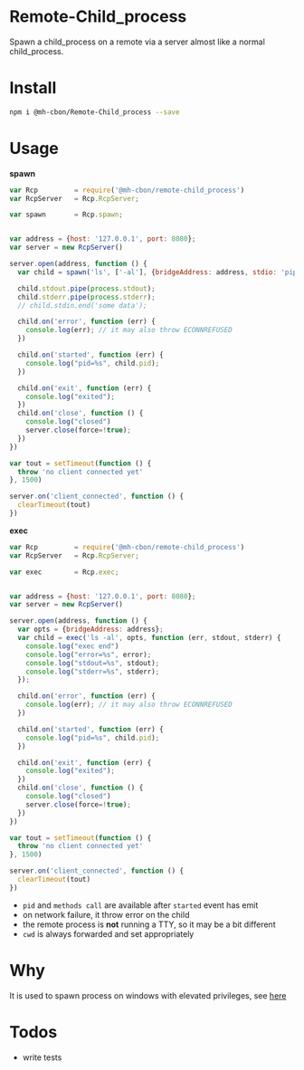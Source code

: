 # Remote-Child_process

Spawn a child_process on a remote via a server almost like a normal child_process.

# Install

```sh
npm i @mh-cbon/Remote-Child_process --save
```

# Usage

__spawn__

```js
var Rcp         = require('@mh-cbon/remote-child_process')
var RcpServer   = Rcp.RcpServer;

var spawn       = Rcp.spawn;


var address = {host: '127.0.0.1', port: 8080};
var server = new RcpServer()

server.open(address, function () {
  var child = spawn('ls', ['-al'], {bridgeAddress: address, stdio: 'pipe'});

  child.stdout.pipe(process.stdout);
  child.stderr.pipe(process.stderr);
  // child.stdin.end('some data');

  child.on('error', function (err) {
    console.log(err); // it may also throw ECONNREFUSED
  })

  child.on('started', function (err) {
    console.log("pid=%s", child.pid);
  })

  child.on('exit', function (err) {
    console.log("exited");
  })
  child.on('close', function () {
    console.log("closed")
    server.close(force=!true);
  })
})

var tout = setTimeout(function () {
  throw 'no client connected yet'
}, 1500)

server.on('client_connected', function () {
  clearTimeout(tout)
})

```

__exec__

```js
var Rcp         = require('@mh-cbon/remote-child_process')
var RcpServer   = Rcp.RcpServer;

var exec        = Rcp.exec;


var address = {host: '127.0.0.1', port: 8080};
var server = new RcpServer()

server.open(address, function () {
  var opts = {bridgeAddress: address};
  var child = exec('ls -al', opts, function (err, stdout, stderr) {
    console.log("exec end")
    console.log("error=%s", error);
    console.log("stdout=%s", stdout);
    console.log("stderr=%s", stderr);
  });

  child.on('error', function (err) {
    console.log(err); // it may also throw ECONNREFUSED
  })

  child.on('started', function (err) {
    console.log("pid=%s", child.pid);
  })

  child.on('exit', function (err) {
    console.log("exited");
  })
  child.on('close', function () {
    console.log("closed")
    server.close(force=!true);
  })
})

var tout = setTimeout(function () {
  throw 'no client connected yet'
}, 1500)

server.on('client_connected', function () {
  clearTimeout(tout)
})

```

- `pid` and `methods call` are available after `started` event has emit
- on network failure, it throw error on the child
- the remote process is __not__ running a TTY, so it may be a bit different
- `cwd` is always forwarded and set appropriately

# Why

It is used to spawn process on windows with elevated privileges, see [here](https://github.com/mh-cbon/aghfabsowecwn)

# Todos

- write tests
